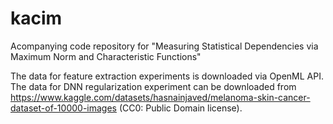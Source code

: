 # kacim
Acompanying code repository for "Measuring Statistical Dependencies via Maximum Norm and Characteristic Functions"

The data for feature extraction experiments is downloaded via OpenML API.
The data for DNN regularization experiment can be downloaded from https://www.kaggle.com/datasets/hasnainjaved/melanoma-skin-cancer-dataset-of-10000-images (CC0: Public Domain license).
